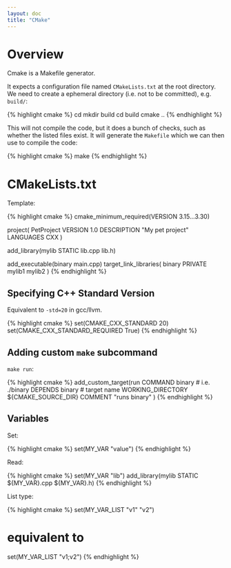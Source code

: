 ```yaml
---
layout: doc
title: "CMake"
---
```


# Overview

Cmake is a Makefile generator.

It expects a configuration file named `CMakeLists.txt` at the root directory. We need to create a ephemeral directory (i.e. not to be committed), e.g. `build/`:

{% highlight cmake %}
cd <project root>
mkdir build
cd build
cmake ..
{% endhighlight %}

This will not compile the code, but it does a bunch of checks, such as whether the listed files exist. It will generate the `Makefile` which we can then use to compile the code:

{% highlight cmake %}
make
{% endhighlight %}

# CMakeLists.txt

Template:

{% highlight cmake %}
cmake_minimum_required(VERSION 3.15...3.30)

project(
    PetProject
    VERSION 1.0
    DESCRIPTION "My pet project"
    LANGUAGES CXX
)

add_library(mylib STATIC lib.cpp lib.h)

add_executable(binary main.cpp)
target_link_libraries(
        binary PRIVATE
        mylib1
        mylib2
)
{% endhighlight %}

## Specifying C++ Standard Version

Equivalent to `-std=20` in gcc/llvm.

{% highlight cmake %}
set(CMAKE_CXX_STANDARD 20)
set(CMAKE_CXX_STANDARD_REQUIRED True)
{% endhighlight %}

## Adding custom `make` subcommand

`make run`:

{% highlight cmake %}
add_custom_target(run
    COMMAND binary  # i.e. ./binary
    DEPENDS binary  # target name
    WORKING_DIRECTORY ${CMAKE_SOURCE_DIR}
    COMMENT "runs binary"
)
{% endhighlight %}

## Variables

Set:

{% highlight cmake %}
set(MY_VAR "value")
{% endhighlight %}

Read:

{% highlight cmake %}
set(MY_VAR "lib")
add_library(mylib STATIC ${MY_VAR}.cpp ${MY_VAR}.h)
{% endhighlight %}

List type:

{% highlight cmake %}
set(MY_VAR_LIST "v1" "v2")
# equivalent to
set(MY_VAR_LIST "v1;v2")
{% endhighlight %}
